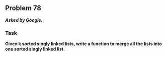 ## Problem 78
***Asked by Google.***
### Task
**Given k sorted singly linked lists, write a function to merge all the lists into one sorted singly linked list.**
